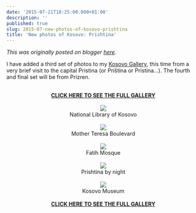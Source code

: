 ```yaml
---
date: '2015-07-21T18:25:00.000+01:00'
description: ''
published: true
slug: 2015-07-new-photos-of-kosovo-prishtina
title: 'New photos of Kosovo: Prishtina'
---
```


*This was originally posted on blogger [here](https://blog.balkanology.com/2015/07/new-photos-of-kosovo-prishtina.html)*.

I have added a third set of photos to my <a href="http://www.pbase.com/alangrant/kosovo">Kosovo Gallery</a>, this time from a very brief visit to the capital Pristina (or Priština or Pristina...). The fourth and final set will be from Prizren.<br />
<br />
<div class="separator" style="clear: both; text-align: center;"><a href="http://www.pbase.com/alangrant/kosovo4"><b>CLICK HERE TO SEE THE FULL GALLERY</b></a><br />
<br />
<a href="http://www.pbase.com/alangrant/image/160803510" style="margin-left: 1em; margin-right: 1em;" title="National Library of Kosovo"><img border="0" src="http://www.pbase.com/alangrant/image/160803510/medium.jpg" /></a><br />
National Library of Kosovo<br />
<br />
<a href="http://www.pbase.com/alangrant/image/160803477" style="margin-left: 1em; margin-right: 1em;" title="Mother Teresa Boulevard"><img border="0" src="http://www.pbase.com/alangrant/image/160803477/medium.jpg" /></a><br />
Mother Teresa Boulevard<br />
<br />
<a href="http://www.pbase.com/alangrant/image/160803499" style="margin-left: 1em; margin-right: 1em;" title="Fatih Mosque"><img border="0" src="http://www.pbase.com/alangrant/image/160803499/medium.jpg" /></a><br />
Fatih Mosque<br />
<br />
<a href="http://www.pbase.com/alangrant/image/160803482" style="margin-left: 1em; margin-right: 1em;" title="Prishtina by night"><img border="0" src="http://www.pbase.com/alangrant/image/160803482/medium.jpg" /></a><br />
Prishtina by night<br />
<br />
<a href="http://www.pbase.com/alangrant/image/160803503" style="margin-left: 1em; margin-right: 1em;" title="Drelaj Village, Rugova"><img border="0" src="http://www.pbase.com/alangrant/image/160803503/medium.jpg" /></a><br />
Kosovo Museum<br />
<br />
<a href="http://www.pbase.com/alangrant/kosovo4"><b>CLICK HERE TO SEE THE FULL GALLERY</b></a><br />
</div>